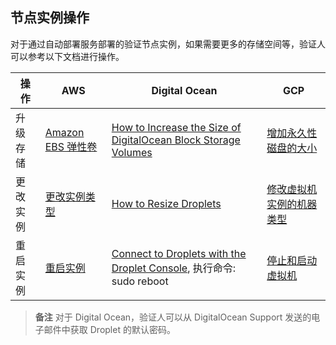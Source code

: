 ## 节点实例操作

对于通过自动部署服务部署的验证节点实例，如果需要更多的存储空间等，验证人可以参考以下文档进行操作。

| 操作 | AWS | Digital Ocean | GCP |
|------|------|------|------|
| 升级存储 | [Amazon EBS 弹性卷](https://docs.aws.amazon.com/zh_cn/AWSEC2/latest/UserGuide/ebs-modify-volume.html)  | [How to Increase the Size of DigitalOcean Block Storage Volumes](https://docs.digitalocean.com/products/volumes/how-to/increase-size/) | [增加永久性磁盘的大小](https://cloud.google.com/compute/docs/disks/resize-persistent-disk?hl=zh-cn) |
| 更改实例 | [更改实例类型](https://docs.aws.amazon.com/zh_cn/AWSEC2/latest/UserGuide/ec2-instance-resize.html)  | [How to Resize Droplets](https://docs.digitalocean.com/products/droplets/how-to/resize/) | [修改虚拟机实例的机器类型](https://cloud.google.com/compute/docs/instances/changing-machine-type-of-stopped-instance?hl=zh-cn) |
| 重启实例  | [重启实例](https://docs.aws.amazon.com/zh_cn/AWSEC2/latest/UserGuide/ec2-instance-reboot.html)  | [Connect to Droplets with the Droplet Console](https://docs.digitalocean.com/products/droplets/how-to/connect-with-console/), 执行命令: sudo reboot | [停止和启动虚拟机](https://cloud.google.com/compute/docs/instances/stop-start-instance?hl=zh-cn#starting_a_stopped_instance) |

> **备注**
> 对于 Digital Ocean，验证人可以从 DigitalOcean Support 发送的电子邮件中获取 Droplet 的默认密码。